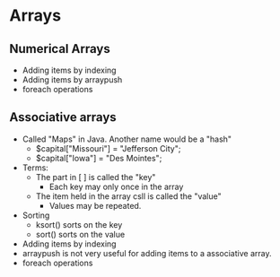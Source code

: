 # Arrays

## Numerical Arrays

* Adding items by indexing
* Adding items by arraypush
* foreach operations

## Associative arrays

* Called "Maps" in Java.  Another name would be a "hash"
  *  $capital["Missouri"] = "Jefferson City";
  *  $capital["Iowa"] = "Des Mointes";
* Terms:
  * The part in [ ] is called the "key"
    * Each key may only once in the array 
  * The item held in the array csll is called the "value"
    * Values may be repeated.    
* Sorting
  * ksort() sorts on the key
  * sort() sorts on the value
* Adding items by indexing
* arraypush is not very useful for adding items to a associative array.
* foreach operations

